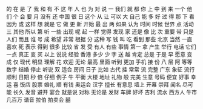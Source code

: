 的
在
是
了
我
和
有
不
这
年
人
也
为
对
说
一
我们
就
都
你
上
中
到
来
一个
他们
个
会
要
月
没有
还
中国
很
日
这个
从
让
可以
大
自己
能
多
好
过
得
那
下
看
因为
或
这样
想
就是
它
做
更
新
开始
最
出
两
如果
认为
时间
时候
世界
点
活动
三
其他
所以
第
听
一些
出现
呢
起
一样
觉得
发现
家
还是
像
比
次
重要
带
只是
人们
而且
谁
号
成
希望
非常
根据
分
这种
写
钱
叫
吃
看到
那些
北京
当然
一直
喜欢
死
表示
得到
很多
比较
省
发
受
有人
有些
事情
第一
拿
产生
举行
电话
它们
一点
真正
变
买
以上
说说
经验
香港
多少
少
字
送
越
肯定
总是
于是
早
愿意
变成
仅
现代
明显
理解
花
欢迎
无论
最高
里面
听到
更加
手机
接
份
八
层
阿
等等
数字
结婚
停止
听说
双
适合
房间
日子
比如
古代
挂
常常
流
完整
广东
象征
流行
顺利
日期
秒
倍
仔细
例子
牛
平衡
大楼
地址
礼物
般
完美
生意
号码
便宜
好事
幸运
喜
饭店
股票
婚礼
顺
有钱
奥运会
汉字
擅长
有意思
墙上
开幕
崇拜
闻名
尽可能
长久
发音
避开
宴会
就是说
对称
无论是
发财
车牌
好坏
吉利
流水
西方人
牛市
几百万
谐音
拉伯
拍卖会
囍
 
